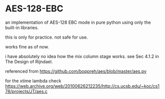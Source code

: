# AES-128-EBC
an implementation of AES-128 EBC mode in pure python using only the built-in libraries. 

this is only for practice. not safe for use.

works fine as of now. 


i have absolutely no idea how the mix column stage works. see Sec 4.1.2 in The Design of Rijndael.

referenced from https://github.com/boppreh/aes/blob/master/aes.py

for the xtime lambda check https://web.archive.org/web/20100626212235/http://cs.ucsb.edu/~koc/cs178/projects/JT/aes.c
